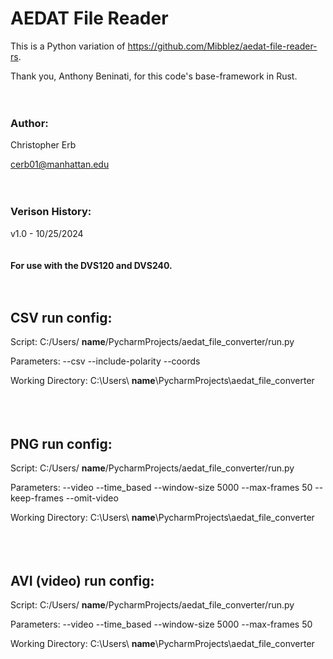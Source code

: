 
# AEDAT File Reader

This is a Python variation of https://github.com/Mibblez/aedat-file-reader-rs.

Thank you, Anthony Beninati, for this code's base-framework in Rust.
<br />
<br />
<br />

### Author: 

Christopher Erb

cerb01@manhattan.edu
<br />
<br />
<br />

### Verison History: 

v1.0 - 10/25/2024
<br />
<br />
<br />
**For use with the DVS120 and DVS240.**
<br />
<br />
<br />
## CSV run config:

Script: C:/Users/ **name**/PycharmProjects/aedat_file_converter/run.py

Parameters: --csv --include-polarity --coords

Working Directory: C:\Users\ **name**\PycharmProjects\aedat_file_converter
<br />
<br />
<br />
<br />
## PNG run config:

Script: C:/Users/ **name**/PycharmProjects/aedat_file_converter/run.py

Parameters: --video --time_based --window-size 5000 --max-frames 50 --keep-frames --omit-video

Working Directory: C:\Users\ **name**\PycharmProjects\aedat_file_converter
<br />
<br />
<br />
<br />
## AVI (video) run config:

Script: C:/Users/ **name**/PycharmProjects/aedat_file_converter/run.py

Parameters: --video --time_based --window-size 5000 --max-frames 50

Working Directory: C:\Users\ **name**\PycharmProjects\aedat_file_converter

